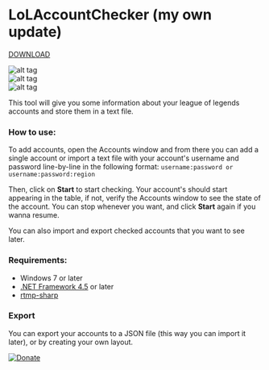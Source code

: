 # LoLAccountChecker (my own update)

[DOWNLOAD](https://github.com/yokrysty/LoLAccountChecker/raw/master/LoLAccountChecker.zip)

![alt tag](https://raw.githubusercontent.com/yokrysty/LoLAccountChecker/master/preview_001.jpg)
<br>
![alt tag](https://raw.githubusercontent.com/yokrysty/LoLAccountChecker/master/preview_002.jpg)
<br>
![alt tag](https://raw.githubusercontent.com/yokrysty/LoLAccountChecker/master/preview_003.jpg)
<br>

This tool will give you some information about your league of legends accounts and store them in a text file.

### How to use:
To add accounts, open the Accounts window and from there you can add a single account or import a text file with your account's username and password line-by-line in the following format:
``
username:password or username:password:region
``

Then, click on **Start** to start checking. Your account's should start appearing in the table, if not, verify the Accounts window to see the state of the account. You can stop whenever you want, and click **Start** again if you wanna resume.
 
You can also import and export checked accounts that you want to see later.

### Requirements:
 * Windows 7 or later
 * [.NET Framework 4.5](https://www.microsoft.com/en-us/download/details.aspx?id=30653) or later
 * [rtmp-sharp](https://github.com/imiuka/rtmp-sharp)

### Export
You can export your accounts to a JSON file (this way you can import it later), or by creating your own layout.

[![Donate](https://www.paypalobjects.com/en_US/i/btn/btn_donate_LG.gif)](https://www.paypal.com/cgi-bin/webscr?cmd=_s-xclick&hosted_button_id=X9559SH2MKQ7S)
